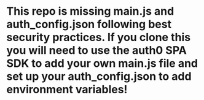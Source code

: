 # This repo is missing main.js and auth_config.json following best security practices. If you clone this you will need to use the auth0 SPA SDK to add your own main.js file and set up your auth_config.json to add environment variables!
